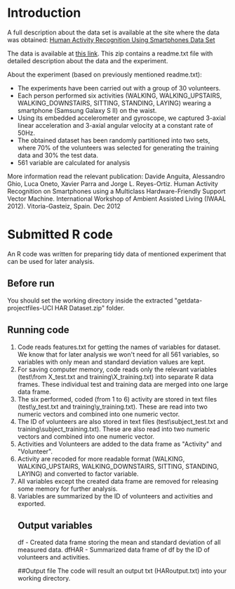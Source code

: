 # Introduction

A full description about the data set is available at the site where the data was obtained: 
<a href="http://archive.ics.uci.edu/ml/datasets/Human+Activity+Recognition+Using+Smartphones">Human Activity Recognition Using Smartphones Data Set </a>

The data is available at <a href="https://d396qusza40orc.cloudfront.net/getdata%2Fprojectfiles%2FUCI%20HAR%20Dataset.zip">this link</a>. This zip contains a readme.txt file with detailed description about the data and the experiment.

About the experiment (based on previously mentioned readme.txt):
<ul>
<li>The experiments have been carried out with a group of 30 volunteers.</li>
<li>Each person performed six activities (WALKING, WALKING_UPSTAIRS, WALKING_DOWNSTAIRS, SITTING, STANDING, LAYING) wearing a smartphone (Samsung Galaxy S II) on the waist.</li>
<li>Using its embedded accelerometer and gyroscope, we captured 3-axial linear acceleration and 3-axial angular velocity at a constant rate of 50Hz.</li>
<li>The obtained dataset has been randomly partitioned into two sets, where 70% of the volunteers was selected for generating the training data and 30% the test data. </li>
<li>561 variable are calculated for analysis</li>
</ul>

More information read the relevant publication:
Davide Anguita, Alessandro Ghio, Luca Oneto, Xavier Parra and Jorge L. Reyes-Ortiz. Human Activity Recognition on Smartphones using a Multiclass Hardware-Friendly Support Vector Machine. International Workshop of Ambient Assisted Living (IWAAL 2012). Vitoria-Gasteiz, Spain. Dec 2012


# Submitted R code
An R code was written for preparing tidy data of mentioned experiment that can be used for later analysis.

## Before run
You should set the working directory inside the extracted "getdata-projectfiles-UCI HAR Dataset.zip" folder.

## Running code
<ol>
<li>Code reads features.txt for getting the names of variables for dataset. We know that for later analysis we won't need for all 561 variables, so variables with only mean and standard deviation values are kept.</li>
<li>For saving computer memory, code reads only the relevant variables (test\from X_test.txt and training\X_training.txt) into separate R data frames. These individual test and training data are merged into one large data frame.</li>
<li>The six performed, coded (from 1 to 6) activity are stored in text files (test\y_test.txt and training\y_training.txt). These are read into two numeric vectors and combined into one numeric vector.</li>
<li>The ID of volunteers are also stored in text files (test\subject_test.txt and training\subject_training.txt). These are also read into two numeric vectors and combined into one numeric vector.</li>
<li>Activities and Volunteers are added to the data frame as "Activity" and "Volunteer".</li>
<li>Activity are recoded for more readable format (WALKING, WALKING_UPSTAIRS, WALKING_DOWNSTAIRS, SITTING, STANDING, LAYING) and converted to factor variable.</li>
<li>All variables except the created data frame are removed for releasing some memory for further analysis.</li>
<li>Variables are summarized by the ID of volunteers and activities and exported.</li>

## Output variables
df - Created data frame storing the mean and standard deviation of all measured data.
dfHAR - Summarized data frame of df by the ID of volunteers and activities.

##Output file
The code will result an output txt (HARoutput.txt) into your working directory.
